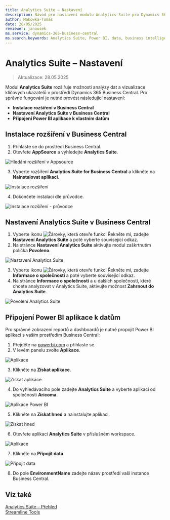 ```yaml
---
title: Analytics Suite – Nastavení
description: Návod pro nastavení modulu Analytics Suite pro Dynamics 365 Business Central
author: Makowka-Tomas
date: 28/05/2025
reviewer: janousek
ms.service: dynamics-365-business-central
ms.search.keywords: Analytics Suite, Power BI, data, business intelligence
---
```


# Analytics Suite – Nastavení

> Aktualizace: 28.05.2025

Modul **Analytics Suite** rozšiřuje možnosti analýzy dat a vizualizace klíčových ukazatelů v prostředí Dynamics 365 Business Central. Pro správné fungování je nutné provést následující nastavení:

- **Instalace rozšíření v Business Central**
- **Nastavení Analytics Suite v Business Central**
- **Připojení Power BI aplikace k vlastním datům**

## Instalace rozšíření v Business Central

1. Přihlaste se do prostředí Business Central.
2. Otevřete **AppSource** a vyhledejte **Analytics Suite**.

![Hledání rozšíření v Appsource](media/analytics-suite-app-source.png)

3. Vyberte rozšíření **Analytics Suite for Business Central** a klikněte na **Nainstalovat aplikaci**.

![Instalace rozšíření](media/analytics-suite-app-install.png)

4. Dokončete instalaci dle průvodce.

![Instalace rozšíření - průvodce](media/analytics-suite-app-install2.png)

## Nastavení Analytics Suite v Business Central

1. Vyberte ikonu ![Žárovky, která otevře funkci Řekněte mi](media/ui-search/search_small.png "Řekněte mi, co chcete dělat"), zadejte **Nastavení Analytics Suite** a poté vyberte související odkaz.
2. Na stránce **Nastavení Analytics Suite** aktivujte modul zaškrtnutím políčka **Povoleno**.

![Nastavení Analytics Suite](media/analytics-suite-setup-bc.png)

3. Vyberte ikonu ![Žárovky, která otevře funkci Řekněte mi](media/ui-search/search_small.png "Řekněte mi, co chcete dělat"), zadejte **Informace o společnosti** a poté vyberte související odkaz.
4. Na stránce **Informace o společnosti** a u dalších společností, které chcete analyzovat v Analytics Suite, aktivujte možnost **Zahrnout do Analytics Suite**.

![Povolení Analytics Suite](media/analytics-suite-company-information.png)

## Připojení Power BI aplikace k datům

Pro správné zobrazení reportů a dashboardů je nutné propojit Power BI aplikaci s vaším prostředím Business Central:

1. Přejděte na [powerbi.com](https://powerbi.com) a přihlaste se.
2. V levém panelu zvolte **Aplikace**.

![Aplikace](media/analytics-suite-apps.png)

3. Klikněte na **Získat aplikace**.

![Získat aplikace](media/analytics-suite-get-apps.png)

4. Do vyhledávacího pole zadejte **Analytics Suite** a vyberte aplikaci od společnosti **Aricoma**.

![Aplikace Power BI](media/analytics-suite-application.png)

5. Klikněte na **Získat hned** a nainstalujte aplikaci.

![Získat hned](media/analytics-suite-get-it-now.png)

6. Otevřete aplikaci **Analytics Suite** v příslušném workspace.

![Aplikace](media/analytics-suite-app-list.png)

7. Klikněte na **Připojit data**.

![Připojit data](media/analytics-suite-connect-data.png)

8. Do pole **EnvironmentName** zadejte název prostředí vaší instance Business Central.

## Viz také

[Analytics Suite – Přehled](analytics-suite.md)  
[Streamline Tools](../StreamlineTools/streamlinetools.md)
